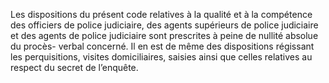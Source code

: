 Les dispositions du présent code relatives à la qualité et à la compétence des officiers de police judiciaire, des agents supérieurs de police judiciaire et des agents de police judiciaire sont prescrites à peine de nullité absolue du procès- verbal concerné.
Il en est de même des dispositions régissant les perquisitions, visites domiciliaires, saisies ainsi que celles relatives au respect du secret de l’enquête.